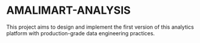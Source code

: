 # AMALIMART-ANALYSIS
This project aims to design and implement the first version of this analytics platform with production-grade data engineering practices.
